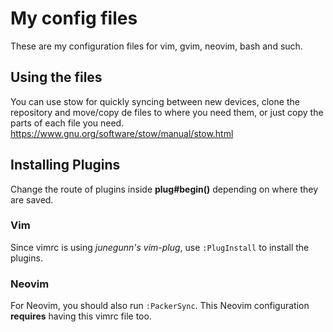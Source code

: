 # My config files
These are my configuration files for vim, gvim, neovim, bash and such.

## Using the files
You can use stow for quickly syncing between new devices, clone the repository and move/copy de files to where you need them, or just copy the parts of each file you need.
https://www.gnu.org/software/stow/manual/stow.html

## Installing Plugins
Change the route of plugins inside **plug#begin()** depending on where they are saved.

### Vim
Since vimrc is using *junegunn's vim-plug*, use `:PlugInstall` to install the plugins.

### Neovim
For Neovim, you should also run `:PackerSync`.
This Neovim configuration **requires** having this vimrc file too.
